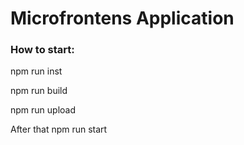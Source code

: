 # Microfrontens Application

### How to start:
npm run inst

npm run build

npm run upload

After that npm run start
